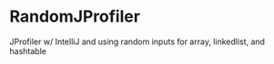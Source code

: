 # RandomJProfiler
 JProfiler w/ IntelliJ and using random inputs for array, linkedlist, and hashtable
